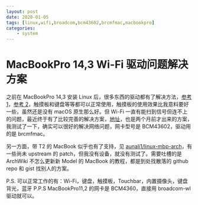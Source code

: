 ```yaml
---
layout: post
date: 2020-01-05
tags: [linux,wifi,broadcom,bcm43602,brcmfmac,macbookpro]
categories:
    - system
---
```


# MacBookPro 14,3 Wi-Fi 驱动问题解决方案

之前在 MacBookPro 14,3 安装 Linux 后，很多东西的驱动都有了解决方法，[参考 1](https://gist.github.com/TRPB/437f663b545d23cc8a2073253c774be3)，[参考 2](https://github.com/roadrunner2/macbook12-spi-driver)，触摸板和键盘等等都可以正常使用，触摸板的使用效果比我意料要好一些，虽然还是没有 macOS 原生那么好。但 Wi-Fi 一直有能扫到信号但连不上的问题，最近终于有了比较完善的解决方案，[地址](https://bugzilla.kernel.org/show_bug.cgi?id=193121#c52)，也是两个月前才出来的方案，我测试了一下，确实可以很好的解决网络问题，网卡型号是 BCM43602，驱动用的是 brcmfmac。

另一方面，带 T2 的 MacBook 似乎也有了支持，见 [aunali1/linux-mbp-arch](https://github.com/aunali1/linux-mbp-arch)，有一些尚未 upstream 的 patch，但我没有设备，就没有测试了。需要吐槽的是 ArchWiki 不怎么更新新 Model 的 MacBook 的教程，都是到处找散落的 github repo 和 gist 找别人的方案。

P.S. 可以正常工作的有：Wi-Fi，键盘，触摸板，Touchbar，内置摄像头，键盘背光，蓝牙
P.P.S MacBookPro11,2 的网卡是 BCM4360，直接用 broadcom-wl 驱动就可以。
